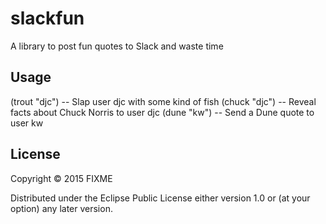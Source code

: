 # slackfun

A library to post fun quotes to Slack and waste time

## Usage

(trout "djc") -- Slap user djc with some kind of fish
(chuck "djc") -- Reveal facts about Chuck Norris to user djc
(dune "kw") -- Send a Dune quote to user kw

## License

Copyright © 2015 FIXME

Distributed under the Eclipse Public License either version 1.0 or (at
your option) any later version.
